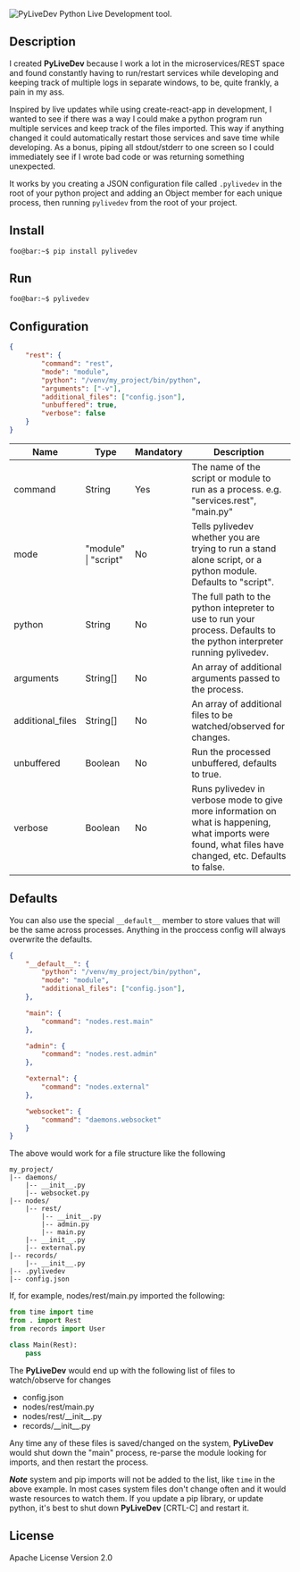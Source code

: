![PyLiveDev](https://ouroboroscoding.com/pylivedev/PyLiveDev_128.png)
Python Live Development tool.

## Description

I created **PyLiveDev** because I work a lot in the microservices/REST space and found constantly having to run/restart services while developing and keeping track of multiple logs in separate windows, to be, quite frankly, a pain in my ass.

Inspired by live updates while using create-react-app in development, I wanted to see if there was a way I could make a python program run multiple services and keep track of the files imported. This way if anything changed it could automatically restart those services and save time while developing. As a bonus, piping all stdout/stderr to one screen so I could immediately see if I wrote bad code or was returning something unexpected.

It works by you creating a JSON configuration file called `.pylivedev` in the root of your python project and adding an Object member for each unique process, then running `pylivedev` from the root of your project.

## Install

```console
foo@bar:~$ pip install pylivedev
```

## Run

```console
foo@bar:~$ pylivedev
```

## Configuration

```json
{
	"rest": {
		"command": "rest",
		"mode": "module",
		"python": "/venv/my_project/bin/python",
		"arguments": ["-v"],
		"additional_files": ["config.json"],
		"unbuffered": true,
		"verbose": false
	}
}
```

| Name | Type | Mandatory | Description |
| ------ | ------ | ------ | ------ |
| command | String | Yes | The name of the script or module to run as a process. e.g. "services.rest", "main.py" |
| mode | "module" \| "script" | No | Tells pylivedev whether you are trying to run a stand alone script, or a python module. Defaults to "script". |
| python | String | No | The full path to the python intepreter to use to run your process. Defaults to the python interpreter running pylivedev. |
| arguments | String[] | No | An array of additional arguments passed to the process. |
| additional_files | String[] | No | An array of additional files to be watched/observed for changes. |
| unbuffered | Boolean | No | Run the processed unbuffered, defaults to true. |
| verbose | Boolean | No | Runs pylivedev in verbose mode to give more information on what is happening, what imports were found, what files have changed, etc. Defaults to false. |

## Defaults

You can also use the special `__default__` member to store values that will be the same across processes. Anything in the proccess config will always overwrite the defaults.

```json
{
	"__default__": {
		"python": "/venv/my_project/bin/python",
		"mode": "module",
		"additional_files": ["config.json"],
	},

	"main": {
		"command": "nodes.rest.main"
	},

	"admin": {
		"command": "nodes.rest.admin"
	},

	"external": {
		"command": "nodes.external"
	},

	"websocket": {
		"command": "daemons.websocket"
	}
}
```

The above would work for a file structure like the following

	my_project/
	|-- daemons/
		|-- __init__.py
		|-- websocket.py
	|-- nodes/
		|-- rest/
			|-- __init__.py
			|-- admin.py
			|-- main.py
		|-- __init__.py
		|-- external.py
	|-- records/
		|-- __init__.py
	|-- .pylivedev
	|-- config.json

If, for example, nodes/rest/main.py imported the following:

```python
from time import time
from . import Rest
from records import User

class Main(Rest):
	pass
```

The **PyLiveDev** would end up with the following list of files to watch/observe for changes

- config.json
- nodes/rest/main.py
- nodes/rest/\_\_init\_\_.py
- records/\_\_init\_\_.py

Any time any of these files is saved/changed on the system, **PyLiveDev** would shut down the "main" process, re-parse the module looking for imports, and then restart the process.

***Note*** system and pip imports will not be added to the list, like `time` in the above example. In most cases system files don't change often and it would waste resources to watch them. If you update a pip library, or update python, it's best to shut down **PyLiveDev** [CRTL-C] and restart it.

## License

Apache License
Version 2.0
